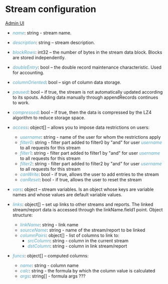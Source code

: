# Stream configuration

[Admin UI](/admin#/dataset/streams/items/config)

* *name*: string - stream name.

* *description*: string – stream description.

* *blockRows*: int32 – the number of bytes in the stream data block. Blocks are stored independently.

* *doubleEntry*: bool – the double record maintenance characteristic. Used for accounting.

* *columnOriented*: bool – sign of column data storage.

* *paused*: bool – if true, the stream is not automatically updated according to its spouts. Adding data manually through appendRecords continues to work.

* *compressed*: bool – if true, then the data is compressed by the LZ4 algorithm to reduce storage space.

* *access*: object[] –  allows you to impose data restrictions on users:
  - *username*: string - name of the user for whom the restrictions apply
  - *filter0*: string - filter part added to filter0 by "and" for user *username* to all requests for this stream
  - *filter1*: string - filter part added to filter1 by "and" for user *username* to all requests for this stream
  - *filter2*: string - filter part added to filter2 by "and" for user *username* to all requests for this stream
  - *canWrite*: bool - if true, allows the user to add entries to the stream
  - *canReset*: bool - if true, allows the user to reset the stream

* *vars*: object – stream variables. Is an object whose keys are variable names and whose values are default variable values.

* *links*: object[] – set up links to other streams and reports. The linked stream/report data is accessed through the linkName.field1 point. Object structure:
  - *linkName*: string - link name
  - *sourceName*: string - name of the stream/report to be linked
  - *columnPairs*: object[] - list of columns to link to:
    - *srcColumn*: string - column in the current stream
    - *dstColumn*: string - column in link stream/report

* *funcs*: object[] – computed columns:
  - *name*: string - column name
  - *calc*: string - the formula by which the column value is calculated
  - *args*: string[] - formula args ???


<style>
.my-dark-theme .my-content {
    color: var(--light)
}
.my-dark-theme .my-content h1,
.my-dark-theme .my-content h2,
.my-dark-theme .my-content h3,
.my-dark-theme .my-content h4,
.my-dark-theme .my-content h5 {
    color: white;
}
.my-content b,i,em {
    color: rgb(88,167,202);
}
code { white-space: pre; }
</style>
